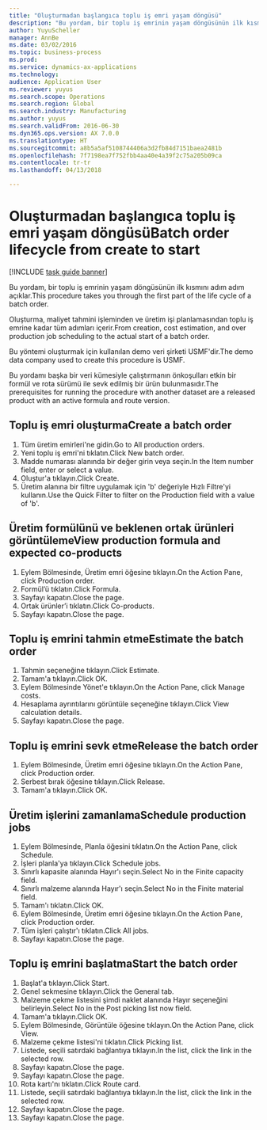 ```yaml
--- 
title: "Oluşturmadan başlangıca toplu iş emri yaşam döngüsü"
description: "Bu yordam, bir toplu iş emrinin yaşam döngüsünün ilk kısmını adım adım açıklar."
author: YuyuScheller
manager: AnnBe
ms.date: 03/02/2016
ms.topic: business-process
ms.prod: 
ms.service: dynamics-ax-applications
ms.technology: 
audience: Application User
ms.reviewer: yuyus
ms.search.scope: Operations
ms.search.region: Global
ms.search.industry: Manufacturing
ms.author: yuyus
ms.search.validFrom: 2016-06-30
ms.dyn365.ops.version: AX 7.0.0
ms.translationtype: HT
ms.sourcegitcommit: a8b5a5af5108744406a3d2fb84d7151baea2481b
ms.openlocfilehash: 7f7198ea7f752fbb4aa40e4a39f2c75a205b09ca
ms.contentlocale: tr-tr
ms.lasthandoff: 04/13/2018

---
```

# <a name="batch-order-lifecycle-from-create-to-start"></a><span data-ttu-id="78603-103">Oluşturmadan başlangıca toplu iş emri yaşam döngüsü</span><span class="sxs-lookup"><span data-stu-id="78603-103">Batch order lifecycle from create to start</span></span>

[!INCLUDE [task guide banner](../../includes/task-guide-banner.md)]

<span data-ttu-id="78603-104">Bu yordam, bir toplu iş emrinin yaşam döngüsünün ilk kısmını adım adım açıklar.</span><span class="sxs-lookup"><span data-stu-id="78603-104">This procedure takes you through the first part of the life cycle of a batch order.</span></span>

<span data-ttu-id="78603-105">Oluşturma, maliyet tahmini işleminden ve üretim işi planlamasından toplu iş emrine kadar tüm adımları içerir.</span><span class="sxs-lookup"><span data-stu-id="78603-105">From creation, cost estimation, and over production job scheduling to the actual start of a batch order.</span></span>



<span data-ttu-id="78603-106">Bu yöntemi oluşturmak için kullanılan demo veri şirketi USMF'dir.</span><span class="sxs-lookup"><span data-stu-id="78603-106">The demo data company used to create this procedure is USMF.</span></span> 



<span data-ttu-id="78603-107">Bu yordamı başka bir veri kümesiyle çalıştırmanın önkoşulları etkin bir formül ve rota sürümü ile sevk edilmiş bir ürün bulunmasıdır.</span><span class="sxs-lookup"><span data-stu-id="78603-107">The prerequisites for running the procedure with another dataset are a released product with an active formula and route version.</span></span>


## <a name="create-a-batch-order"></a><span data-ttu-id="78603-108">Toplu iş emri oluşturma</span><span class="sxs-lookup"><span data-stu-id="78603-108">Create a batch order</span></span>
1. <span data-ttu-id="78603-109">Tüm üretim emirleri'ne gidin.</span><span class="sxs-lookup"><span data-stu-id="78603-109">Go to All production orders.</span></span>
2. <span data-ttu-id="78603-110">Yeni toplu iş emri'ni tıklatın.</span><span class="sxs-lookup"><span data-stu-id="78603-110">Click New batch order.</span></span>
3. <span data-ttu-id="78603-111">Madde numarası alanında bir değer girin veya seçin.</span><span class="sxs-lookup"><span data-stu-id="78603-111">In the Item number field, enter or select a value.</span></span>
4. <span data-ttu-id="78603-112">Oluştur'a tıklayın.</span><span class="sxs-lookup"><span data-stu-id="78603-112">Click Create.</span></span>
5. <span data-ttu-id="78603-113">Üretim alanına bir filtre uygulamak için 'b' değeriyle Hızlı Filtre'yi kullanın.</span><span class="sxs-lookup"><span data-stu-id="78603-113">Use the Quick Filter to filter on the Production field with a value of 'b'.</span></span>

## <a name="view-production-formula-and-expected-co-products"></a><span data-ttu-id="78603-114">Üretim formülünü ve beklenen ortak ürünleri görüntüleme</span><span class="sxs-lookup"><span data-stu-id="78603-114">View production formula and expected co-products</span></span>
1. <span data-ttu-id="78603-115">Eylem Bölmesinde, Üretim emri öğesine tıklayın.</span><span class="sxs-lookup"><span data-stu-id="78603-115">On the Action Pane, click Production order.</span></span>
2. <span data-ttu-id="78603-116">Formül’ü tıklatın.</span><span class="sxs-lookup"><span data-stu-id="78603-116">Click Formula.</span></span>
3. <span data-ttu-id="78603-117">Sayfayı kapatın.</span><span class="sxs-lookup"><span data-stu-id="78603-117">Close the page.</span></span>
4. <span data-ttu-id="78603-118">Ortak ürünler’i tıklatın.</span><span class="sxs-lookup"><span data-stu-id="78603-118">Click Co-products.</span></span>
5. <span data-ttu-id="78603-119">Sayfayı kapatın.</span><span class="sxs-lookup"><span data-stu-id="78603-119">Close the page.</span></span>

## <a name="estimate-the-batch-order"></a><span data-ttu-id="78603-120">Toplu iş emrini tahmin etme</span><span class="sxs-lookup"><span data-stu-id="78603-120">Estimate the batch order</span></span>
1. <span data-ttu-id="78603-121">Tahmin seçeneğine tıklayın.</span><span class="sxs-lookup"><span data-stu-id="78603-121">Click Estimate.</span></span>
2. <span data-ttu-id="78603-122">Tamam'a tıklayın.</span><span class="sxs-lookup"><span data-stu-id="78603-122">Click OK.</span></span>
3. <span data-ttu-id="78603-123">Eylem Bölmesinde Yönet'e tıklayın.</span><span class="sxs-lookup"><span data-stu-id="78603-123">On the Action Pane, click Manage costs.</span></span>
4. <span data-ttu-id="78603-124">Hesaplama ayrıntılarını görüntüle seçeneğine tıklayın.</span><span class="sxs-lookup"><span data-stu-id="78603-124">Click View calculation details.</span></span>
5. <span data-ttu-id="78603-125">Sayfayı kapatın.</span><span class="sxs-lookup"><span data-stu-id="78603-125">Close the page.</span></span>

## <a name="release-the-batch-order"></a><span data-ttu-id="78603-126">Toplu iş emrini sevk etme</span><span class="sxs-lookup"><span data-stu-id="78603-126">Release the batch order</span></span>
1. <span data-ttu-id="78603-127">Eylem Bölmesinde, Üretim emri öğesine tıklayın.</span><span class="sxs-lookup"><span data-stu-id="78603-127">On the Action Pane, click Production order.</span></span>
2. <span data-ttu-id="78603-128">Serbest bırak öğesine tıklayın.</span><span class="sxs-lookup"><span data-stu-id="78603-128">Click Release.</span></span>
3. <span data-ttu-id="78603-129">Tamam'a tıklayın.</span><span class="sxs-lookup"><span data-stu-id="78603-129">Click OK.</span></span>

## <a name="schedule-production-jobs"></a><span data-ttu-id="78603-130">Üretim işlerini zamanlama</span><span class="sxs-lookup"><span data-stu-id="78603-130">Schedule production jobs</span></span>
1. <span data-ttu-id="78603-131">Eylem Bölmesinde, Planla öğesini tıklatın.</span><span class="sxs-lookup"><span data-stu-id="78603-131">On the Action Pane, click Schedule.</span></span>
2. <span data-ttu-id="78603-132">İşleri planla'ya tıklayın.</span><span class="sxs-lookup"><span data-stu-id="78603-132">Click Schedule jobs.</span></span>
3. <span data-ttu-id="78603-133">Sınırlı kapasite alanında Hayır'ı seçin.</span><span class="sxs-lookup"><span data-stu-id="78603-133">Select No in the Finite capacity field.</span></span>
4. <span data-ttu-id="78603-134">Sınırlı malzeme alanında Hayır'ı seçin.</span><span class="sxs-lookup"><span data-stu-id="78603-134">Select No in the Finite material field.</span></span>
5. <span data-ttu-id="78603-135">Tamam'ı tıklatın.</span><span class="sxs-lookup"><span data-stu-id="78603-135">Click OK.</span></span>
6. <span data-ttu-id="78603-136">Eylem Bölmesinde, Üretim emri öğesine tıklayın.</span><span class="sxs-lookup"><span data-stu-id="78603-136">On the Action Pane, click Production order.</span></span>
7. <span data-ttu-id="78603-137">Tüm işleri çalıştır'ı tıklatın.</span><span class="sxs-lookup"><span data-stu-id="78603-137">Click All jobs.</span></span>
8. <span data-ttu-id="78603-138">Sayfayı kapatın.</span><span class="sxs-lookup"><span data-stu-id="78603-138">Close the page.</span></span>

## <a name="start-the-batch-order"></a><span data-ttu-id="78603-139">Toplu iş emrini başlatma</span><span class="sxs-lookup"><span data-stu-id="78603-139">Start the batch order</span></span>
1. <span data-ttu-id="78603-140">Başlat'a tıklayın.</span><span class="sxs-lookup"><span data-stu-id="78603-140">Click Start.</span></span>
2. <span data-ttu-id="78603-141">Genel sekmesine tıklayın.</span><span class="sxs-lookup"><span data-stu-id="78603-141">Click the General tab.</span></span>
3. <span data-ttu-id="78603-142">Malzeme çekme listesini şimdi naklet alanında Hayır seçeneğini belirleyin.</span><span class="sxs-lookup"><span data-stu-id="78603-142">Select No in the Post picking list now field.</span></span>
4. <span data-ttu-id="78603-143">Tamam'a tıklayın.</span><span class="sxs-lookup"><span data-stu-id="78603-143">Click OK.</span></span>
5. <span data-ttu-id="78603-144">Eylem Bölmesinde, Görüntüle öğesine tıklayın.</span><span class="sxs-lookup"><span data-stu-id="78603-144">On the Action Pane, click View.</span></span>
6. <span data-ttu-id="78603-145">Malzeme çekme listesi'ni tıklatın.</span><span class="sxs-lookup"><span data-stu-id="78603-145">Click Picking list.</span></span>
7. <span data-ttu-id="78603-146">Listede, seçili satırdaki bağlantıya tıklayın.</span><span class="sxs-lookup"><span data-stu-id="78603-146">In the list, click the link in the selected row.</span></span>
8. <span data-ttu-id="78603-147">Sayfayı kapatın.</span><span class="sxs-lookup"><span data-stu-id="78603-147">Close the page.</span></span>
9. <span data-ttu-id="78603-148">Sayfayı kapatın.</span><span class="sxs-lookup"><span data-stu-id="78603-148">Close the page.</span></span>
10. <span data-ttu-id="78603-149">Rota kartı'nı tıklatın.</span><span class="sxs-lookup"><span data-stu-id="78603-149">Click Route card.</span></span>
11. <span data-ttu-id="78603-150">Listede, seçili satırdaki bağlantıya tıklayın.</span><span class="sxs-lookup"><span data-stu-id="78603-150">In the list, click the link in the selected row.</span></span>
12. <span data-ttu-id="78603-151">Sayfayı kapatın.</span><span class="sxs-lookup"><span data-stu-id="78603-151">Close the page.</span></span>
13. <span data-ttu-id="78603-152">Sayfayı kapatın.</span><span class="sxs-lookup"><span data-stu-id="78603-152">Close the page.</span></span>


